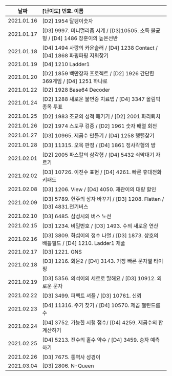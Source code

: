 | 날짜       | [난이도] 번호. 이름                                          |
| ---------- | :----------------------------------------------------------- |
| 2021.01.16 | [D2] 1954 달팽이숫자                                         |
| 2021.01.17 | [D3] 9997. 미니멀리즘 시계 / [D3]10505. 소득 불균형 / [D4] 1486 장훈이의 높은선반 |
| 2021.01.18 | [D4] 1494 사랑의 카운슬러 / [D4] 1238 Contact / [D4] 1868 파핑파핑 지뢰찾기 |
| 2021.01.19 | [D4] 1210 Ladder1                                            |
| 2021.01.20 | [D2] 1859 백만장자 프로젝트 / [D2] 1926 간단한 369게임 / [D4] 1251 하나로 |
| 2021.01.22 | [D2] 1928 Base64 Decoder                                     |
| 2021.01.24 | [D2] 1288 새로운 불면증 치료법 / [D4] 3347 올림픽 종목 투표  |
| 2021.01.25 | [D2] 1983 조교의 성적 매기기 / [D2] 2001 파리퇴치            |
| 2021.01.26 | [D2] 1974 스도쿠 검증 / [D2] 1961 숫자 배열 회전             |
| 2021.01.27 | [D3] 10965. 제곱수 만들기 / [D4] 1258 행렬찾기               |
| 2021.01.28 | [D3] 11315. 오목 판정 / [D4] 1861 정사각형의 방              |
| 2021.02.01 | [D2] 2005 파스칼의 삼각형 / [D4] 5432 쇠막대기 자르기        |
| 2021.02.02 | [D3] 10726. 이진수 표현 / [D4] 4261. 빠른 휴대전화 키패드    |
| 2021.02.08 | [D3] 1206. View / [D4] 4050. 재관이의 대량 할인              |
| 2021.02.09 | [D3] 5789. 현주의 상자 바꾸기 / [D3] 1208. Flatten / [D3] 4831.전기버스 |
| 2021.02.10 | [D3] 6485. 삼성시의 버스 노선                                |
| 2021.02.15 | [D3] 1234. 비밀번호 / [D3] 1493. 수의 새로운 연산            |
| 2021.02.16 | [D3] 3809. 화섭이의 정수 나열 / [D3] 1873. 상호의 배틀필드 / [D4] 1210. Ladder1 재풀 |
| 2021.02.17 | [D3] 1221. GNS                                               |
| 2021.02.18 | [D3] 1216. 회문2 / [D4] 3143. 가장 빠른 문자열 타이핑        |
| 2021.02.19 | [D3] 5356. 의석이의 세로로 말해요 / [D3] 10912. 외로운 문자  |
| 2021.02.22 | [D3] 3499. 퍼펙트 셔플 / [D3] 10761. 신뢰                    |
| 2021.02.23 | [D4] 11316. 주기 찾기 / [D4] 10570. 제곱 팰린드롬 수         |
| 2021.02.24 | [D4] 3752. 가능한 시험 점수/ [D4] 4259. 제곱수의 합 계산하기 |
| 2021.02.25 | [D4] 5213. 진수의 홀수 약수 / [D4] 3459. 승자 예측하기       |
| 2021.02.26 | [D3] 7675. 통역사 성경이                                     |
| 2021.03.04 | [D3] 2806. N-Queen                                           |

